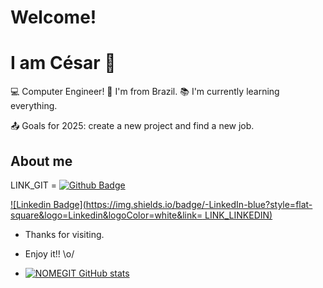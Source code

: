 # Welcome!
# I am César 👋

:computer: Computer Engineer!
:house_with_garden: I'm from Brazil.
:books: I'm currently learning everything.

:outbox_tray: Goals for 2025: create a new project and find a new job.
## About me
LINK_GIT =
[![Github Badge](https://img.shields.io/badge/-Github-000?style=flat-square&logo=Github&logoColor=white&link=https://github.com/CizaHit)](https://github.com/CizaHit)




[![Linkedin Badge](https://img.shields.io/badge/-LinkedIn-blue?style=flat-square&logo=Linkedin&logoColor=white&link= LINK_LINKEDIN)](https://br.linkedin.com/in/c%C3%A9sar-tanizawa-eng-computacao?trk=people-guest_people_search-card)



- Thanks for visiting.

- Enjoy it!! \o/


- [![NOMEGIT GitHub stats](https://github-readme-stats.vercel.app/api?username=NOMEGIT)](https://github.com/NOMEGIT/github-readme-stats)




